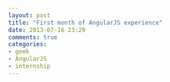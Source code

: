 ```yaml
---
layout: post
title: "First month of AngularJS experience"
date: 2013-07-16 23:29
comments: true
categories:
- geek
- AngularJS
- internship
---
```


